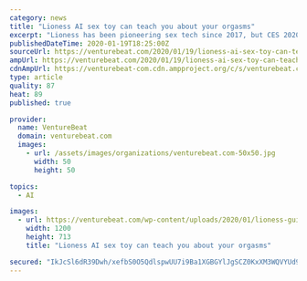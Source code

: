 ```yaml
---
category: news
title: "Lioness AI sex toy can teach you about your orgasms"
excerpt: "Lioness has been pioneering sex tech since 2017, but CES 2020 was the first time the company was allowed to exhibit its AI-enabled sex toy at one of the world’s biggest tech shows. The Consumer Technology Association backtracked on its earlier policies and allowed sex-positive sex tech companies to display their wares at CES, which took place ..."
publishedDateTime: 2020-01-19T18:25:00Z
sourceUrl: https://venturebeat.com/2020/01/19/lioness-ai-sex-toy-can-teach-you-about-your-orgasms/
ampUrl: https://venturebeat.com/2020/01/19/lioness-ai-sex-toy-can-teach-you-about-your-orgasms/amp/
cdnAmpUrl: https://venturebeat-com.cdn.ampproject.org/c/s/venturebeat.com/2020/01/19/lioness-ai-sex-toy-can-teach-you-about-your-orgasms/amp/
type: article
quality: 87
heat: 89
published: true

provider:
  name: VentureBeat
  domain: venturebeat.com
  images:
    - url: /assets/images/organizations/venturebeat.com-50x50.jpg
      width: 50
      height: 50

topics:
  - AI

images:
  - url: https://venturebeat.com/wp-content/uploads/2020/01/lioness-guidance_feature-1.jpg?fit=1200%2C713&strip=all
    width: 1200
    height: 713
    title: "Lioness AI sex toy can teach you about your orgasms"

secured: "IkJcSl6dR39Dwh/xefbS0O5QdlspwUU7i9Ba1XGBGYlJgSCZ0KxXM3WQVYUd9QRMS4EbZFEDa+ou7GWtSW6YK9GNlA8NDavTqnXLCGPzloBsoIkbBYcwvEevt8Jr0TH2DiZEC87lUnhcKYLvUW+NvF2Q2G7hrdS09+exUREvO7+JCPm9qapw6wrC31C/ck6kHm8gA9m0zFbtTEpf3Bps2JKfDyy65BVTXoFBljtb/PuErW0745p97r2NJ33NA/tudlW0xcg6Yn3njTDNEUVQtECTIudnJfK1Ls26sd/PIck2iH/OGagStA/LUquWME1XvKhLnEJiM1vMtWHp7jd3fTNorvo9kC/SqPtCaR22S/U6OhV6tbgCKvffl469cv0fWPhqzCQxBng6pFaVFJnhBalDkXeigEzRnpc/f1nlNUW5K3zCzps9NMZSOO5Hu9e1NSy7nXaOe1S2s1oaHocabg==;31/MjoW2tameK1VkqU6rSw=="
---
```


